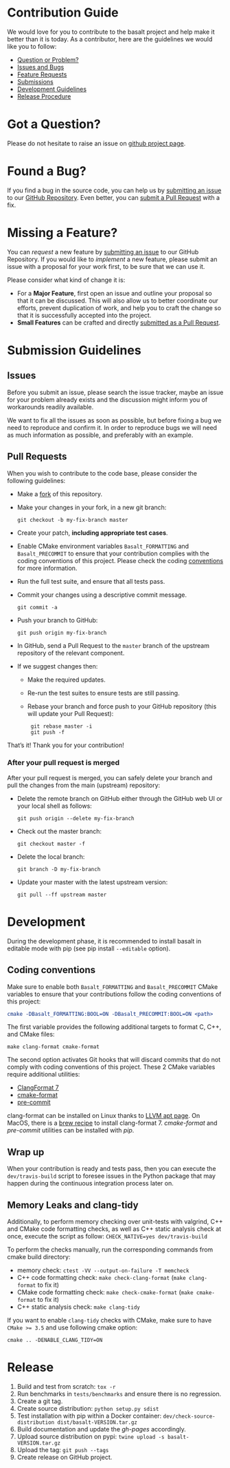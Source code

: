 # Contribution Guide

We would love for you to contribute to the basalt project and help make it better than it is today.
As a contributor, here are the guidelines we would like you to follow:

 - [Question or Problem?](#got-a-question)
 - [Issues and Bugs](#found-a-bug)
 - [Feature Requests](#missing-a-feature)
 - [Submissions](#submission-guidelines)
 - [Development Guidelines](#development)
 - [Release Procedure](#release)

# Got a Question?

Please do not hesitate to raise an issue on [github project page][github].

# Found a Bug?

If you find a bug in the source code, you can help us by [submitting an issue](#issues) to our [GitHub Repository][github]. Even better, you can [submit a Pull Request](#pull-requests) with a fix.

#  Missing a Feature?

You can *request* a new feature by [submitting an issue](#issues) to our GitHub Repository. If you would like to *implement* a new feature, please submit an issue with a proposal for your work first, to be sure that we can use it.

Please consider what kind of change it is:

* For a **Major Feature**, first open an issue and outline your proposal so that it can be
discussed. This will also allow us to better coordinate our efforts, prevent duplication of work,
and help you to craft the change so that it is successfully accepted into the project.
* **Small Features** can be crafted and directly [submitted as a Pull Request](#pull-requests).

# Submission Guidelines

## Issues

Before you submit an issue, please search the issue tracker, maybe an issue for your problem already exists and the
discussion might inform you of workarounds readily available.

We want to fix all the issues as soon as possible, but before fixing a bug we need to reproduce and confirm it. In order to reproduce bugs we will need as much information as possible, and preferably with an example.

## Pull Requests

When you wish to contribute to the code base, please consider the following guidelines:

* Make a [fork](https://guides.github.com/activities/forking/) of this repository.
* Make your changes in your fork, in a new git branch:

     ```shell
     git checkout -b my-fix-branch master
     ```
* Create your patch, **including appropriate test cases**.
* Enable CMake environment variables `Basalt_FORMATTING`
  and `Basalt_PRECOMMIT` to ensure that your contribution complies
  with the coding conventions of this project.
  Please check the coding [conventions](#coding-conventions) for more information.
* Run the full test suite, and ensure that all tests pass.
* Commit your changes using a descriptive commit message.

     ```shell
     git commit -a
     ```
* Push your branch to GitHub:

    ```shell
    git push origin my-fix-branch
    ```
* In GitHub, send a Pull Request to the `master` branch of the upstream repository of the relevant component.
* If we suggest changes then:
  * Make the required updates.
  * Re-run the test suites to ensure tests are still passing.
  * Rebase your branch and force push to your GitHub repository (this will update your Pull Request):

       ```shell
        git rebase master -i
        git push -f
       ```

That’s it! Thank you for your contribution!

### After your pull request is merged

After your pull request is merged, you can safely delete your branch and pull the changes from the main (upstream)
repository:

* Delete the remote branch on GitHub either through the GitHub web UI or your local shell as follows:

    ```shell
    git push origin --delete my-fix-branch
    ```
* Check out the master branch:

    ```shell
    git checkout master -f
    ```
* Delete the local branch:

    ```shell
    git branch -D my-fix-branch
    ```
* Update your master with the latest upstream version:

    ```shell
    git pull --ff upstream master
    ```

[github]: https://github.com/BlueBrain/basalt

# Development

During the development phase, it is recommended to install basalt in
editable mode with pip (see pip install `--editable` option).

## Coding conventions

Make sure to enable both `Basalt_FORMATTING` and `Basalt_PRECOMMIT`
CMake variables to ensure that your contributions follow the coding conventions of this project:

```cmake
cmake -DBasalt_FORMATTING:BOOL=ON -DBasalt_PRECOMMIT:BOOL=ON <path>
```

The first variable provides the following additional targets to format
C, C++, and CMake files:

```
make clang-format cmake-format
```

The second option activates Git hooks that will discard commits that
do not comply with coding conventions of this project. These 2 CMake variables require additional utilities:

* [ClangFormat 7](https://releases.llvm.org/7.0.0/tools/clang/docs/ClangFormat.html)
* [cmake-format](https://github.com/cheshirekow/cmake_format)
* [pre-commit](https://pre-commit.com/)

clang-format can be installed on Linux thanks
to [LLVM apt page](http://apt.llvm.org/). On MacOS, there is a
[brew recipe](https://gist.github.com/ffeu/0460bb1349fa7e4ab4c459a6192cbb25)
to install clang-format 7. _cmake-format_ and _pre-commit_ utilities can be installed with *pip*.

## Wrap up

When your contribution is ready and tests pass, then you can
execute the `dev/travis-build` script to foresee issues in the
Python package that may happen during the continuous integration
process later on.

## Memory Leaks and clang-tidy

Additionally, to perform memory checking over unit-tests with valgrind,
C++ and CMake code formatting checks, as well as C++ static analysis
check at once, execute the script as follow:
`CHECK_NATIVE=yes dev/travis-build`

To perform the checks manually, run the corresponding commands from
cmake build directory:

* memory check: `ctest -VV --output-on-failure -T memcheck`
* C++ code formatting check: `make check-clang-format`
  (`make clang-format` to fix it)
* CMake code formatting check: `make check-cmake-format`
  (`make cmake-format` to fix it)
* C++ static analysis check: `make clang-tidy`

If you want to enable `clang-tidy` checks with CMake, make sure to have `CMake >= 3.5` and use following cmake option:

```
cmake .. -DENABLE_CLANG_TIDY=ON
```

# Release

1. Build and test from scratch: `tox -r`
1. Run benchmarks in `tests/benchmarks` and ensure there is no regression.
1. Create a git tag.
1. Create source distribution: `python setup.py sdist`
1. Test installation with pip within a Docker container:
   `dev/check-source-distribution dist/basalt-VERSION.tar.gz`
1. Build documentation and update the *gh-pages* accordingly.
1. Upload source distribution on pypi:
   `twine upload -s basalt-VERSION.tar.gz`
1. Upload the tag: `git push --tags`
1. Create release on GitHub project.
